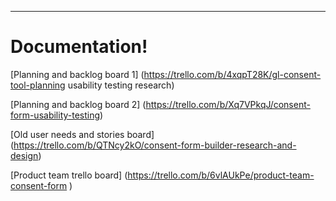 ---


# Documentation!

[Planning and backlog board 1] 
(https://trello.com/b/4xqpT28K/gl-consent-tool-planning
usability testing research)

[Planning and backlog board 2] (https://trello.com/b/Xq7VPkqJ/consent-form-usability-testing)

[Old user needs and stories board]
(https://trello.com/b/QTNcy2kO/consent-form-builder-research-and-design)

[Product team trello board]
(https://trello.com/b/6vlAUkPe/product-team-consent-form )
